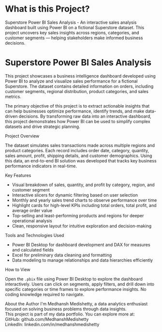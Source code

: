 # What is this Project?
Superstore Power BI Sales Analysis - An interactive sales analysis dashboard built using Power BI on a fictional Superstore dataset. This project uncovers key sales insights across regions, categories, and customer segments — helping stakeholders make informed business decisions.

# Superstore Power BI Sales Analysis

This project showcases a business intelligence dashboard developed using Power BI to analyze and visualize sales performance for a fictional Superstore. The dataset contains detailed information on orders, including customer segments, regional distribution, product categories, and sales metrics.

The primary objective of this project is to extract actionable insights that can help businesses optimize performance, identify trends, and make data-driven decisions. By transforming raw data into an interactive dashboard, this project demonstrates how Power BI can be used to simplify complex datasets and drive strategic planning.

Project Overview

The dataset simulates sales transactions made across multiple regions and product categories. Each record includes order date, category, quantity, sales amount, profit, shipping details, and customer demographics. Using this data, an end-to-end BI solution was developed that tracks key business performance indicators in real-time.

Key Features

* Visual breakdown of sales, quantity, and profit by category, region, and customer segment
* Interactive slicers for dynamic filtering based on user selection
* Monthly and yearly sales trend charts to observe performance over time
* Highlight cards for high-level KPIs including total orders, total profit, and average order value
* Top-selling and least-performing products and regions for deeper operational analysis
* Clean, responsive layout for intuitive exploration and decision-making

Tools and Technologies Used

* Power BI Desktop for dashboard development and DAX for measures and calculated fields
* Excel for preliminary data cleaning and formatting
* Data modeling to manage relationships and data hierarchies efficiently

How to View

Open the `.pbix` file using Power BI Desktop to explore the dashboard interactively. Users can click on segments, apply filters, and drill down into specific categories or time frames to explore performance insights. No coding knowledge required to navigate.

About the Author
I'm Medhansh Medishetty, a data analytics enthusiast focused on solving business problems through data insights.  
This project is part of my data portfolio. You can explore more at:  
GitHub: github.com/MedhanshMedishetty  
LinkedIn: linkedin.com/in/medhanshmedishetty

